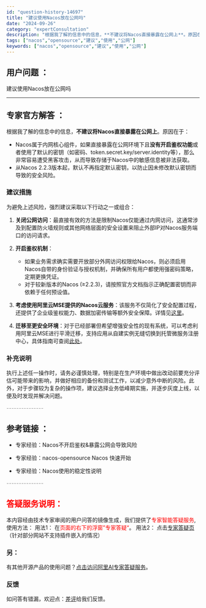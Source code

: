 ```yaml
---
id: "question-history-14697"
title: "建议使用Nacos放在公网吗"
date: "2024-09-26"
category: "expertConsultation"
description: "根据我了解的信息中的信息，**不建议将Nacos直接暴露在公网上**。原因在于：- Nacos属于内网核心组件，如果直接暴露在公网环境下且**没有开启鉴权功能**或者使用了默认的密钥（如密码、token.secret.key/server.identity等），那么非常容易遭受黑客攻击，从而导致存储"
tags: ["nacos","opensource","建议","使用","公网"]
keywords: ["nacos","opensource","建议","使用","公网"]
---
```


## 用户问题 ： 
 建议使用Nacos放在公网吗  

---------------
## 专家官方解答 ：

根据我了解的信息中的信息，**不建议将Nacos直接暴露在公网上**。原因在于：

- Nacos属于内网核心组件，如果直接暴露在公网环境下且**没有开启鉴权功能**或者使用了默认的密钥（如密码、token.secret.key/server.identity等），那么非常容易遭受黑客攻击，从而导致存储于Nacos中的敏感信息被非法获取。
- 从Nacos 2.2.3版本起，默认不再指定默认密钥，以防止因未修改默认密钥而导致的安全风险。

### 建议措施

为避免上述风险，强烈建议采取以下行动之一或组合：

1. **关闭公网访问**：最直接有效的方法是限制Nacos仅能通过内网访问，这通常涉及到配置防火墙规则或其他网络层面的安全设置来阻止外部IP对Nacos服务端口的访问请求。
   
2. **开启鉴权机制**：
   - 如果业务需求确实需要开放部分外网访问权限给Nacos，则必须启用Nacos自带的身份验证与授权机制，并确保所有用户都使用强密码策略，定期更换凭证。
   - 对于较新版本的Nacos (≥2.2.3)，请按照官方文档指示正确配置密钥而非依赖于任何预设值。

3. **考虑使用阿里云MSE提供的Nacos云服务**：该服务不仅简化了安全配置过程，还提供了企业级鉴权能力、数据加密传输等额外安全保障。详情见[这里](https://nacos.io/cloud/?from=wuyi)。

4. **迁移至更安全环境**：对于已经部署但希望增强安全性的现有系统，可以考虑利用阿里云MSE进行平滑迁移，支持应用从自建实例无缝切换到托管微服务注册中心，具体指南可查阅[此处](https://help.aliyun.com/zh/mse/user-guide/migrate-applications-from-self-managed-instances-to-mse-microservices-registry?spm=a2c4g.11186623.0.0.76e17b26TS1Abr)。

### 补充说明
执行上述任一操作时，请务必谨慎处理，特别是在生产环境中做出改动前要充分评估可能带来的影响，并做好相应的备份和测试工作，以减少意外中断的风险。此外，对于步骤较为复杂的操作项，建议选择业务低峰期实施，并逐步灰度上线，以便及时发现并解决问题。


<font color="#949494">---------------</font> 


## 参考链接 ：

* 专家经验：Nacos不开启鉴权&暴露公网会导致风险 
 
 * 专家经验：nacos-opensource Nacos 快速开始 
 
 * 专家经验：Nacos使用的稳定性说明 


 <font color="#949494">---------------</font> 
 


## <font color="#FF0000">答疑服务说明：</font> 

本内容经由技术专家审阅的用户问答的镜像生成，我们提供了<font color="#FF0000">专家智能答疑服务</font>,使用方法：
用法1： 在<font color="#FF0000">页面的右下的浮窗”专家答疑“</font>。
用法2： 点击[专家答疑页](https://answer.opensource.alibaba.com/docs/intro)（针对部分网站不支持插件嵌入的情况）
### 另：


有其他开源产品的使用问题？[点击访问阿里AI专家答疑服务](https://answer.opensource.alibaba.com/docs/intro)。
### 反馈
如问答有错漏，欢迎点：[差评](https://ai.nacos.io/user/feedbackByEnhancerGradePOJOID?enhancerGradePOJOId=17171)给我们反馈。
